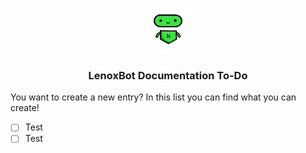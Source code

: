 <p align="center">
  <a href="https://lenoxbot.com/">
    <img src="./docs/lenoxbot.png" alt="LenoxBot Logo" width=72 height=72>
  </a>

  <h3 align="center">LenoxBot Documentation To-Do</h3>
  
  You want to create a new entry? In this list you can find what you can create!
  
  - [ ] Test
  - [ ] Test
